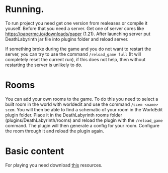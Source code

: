 # Running.
To run project you need get one version from realeases or compile it youself. Before that you need a server. Get one of server cores like https://papermc.io/downloads/paper (1.21). After launching server put DeathLabyrinth jar file into plugins folder and reload server.

If something broke during the game and you do not want to restart the server, you can try to use the command `/reload_game full` (It will completely reset the current run), if this does not help, then without restarting the server is unlikely to do.

# Rooms
You can add your own rooms to the game. To do this you need to select a built room in the world with worldedit and use the command `/scem <name> scem`. You will then be able to find a schematic of your room in the WorldEdit plugin folder. Place it in the DeathLabyrinth rooms folder (plugins/DeathLabyrinth/rooms) and reload the plugin with the `/reload_game` command. The plugin will then generate a config for your room. Configure the room through it and reload the plugin again.

# Basic content
For playing you need download [this](https://github.com/ZaksenCode/DeathLabyrinth-Conent/tree/main) resources. 
